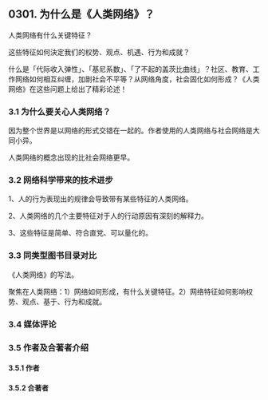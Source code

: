## 0301. 为什么是《人类网络》？

人类网络有什么关键特征？

这些特征如何決定我们的权势、观点、机遇、行为和成就？

什么是「代际收入弹性」、「基尼系数」、「了不起的盖茨比曲线」？社区、教育、工作网络如何相互纠缠，加剧社会不平等？从网络角度，社会固化如何形成？《人类网络》在这些问题上给出了精彩论述！

### 3.1 为什么要关心人类网络？

因为整个世界是以网络的形式交错在一起的。作者使用的人类网络与社会网络是大同小异。

人类网络的概念出现的比社会网络更早。

### 3.2 网络科学带来的技术进步

1、人的行为表现出的规律会导致带有某些特征的人类网络。

2、人类网络的几个主要特征对于人的行动原因有深刻的解释力。

3、这些特征是简单、符合直党、可以量化的。

### 3.3 同类型图书目录对比

《人类网络》的写法。

聚焦在人类网络：1）网络如何形成，有什么关键特征。2）网络特征如何影响权势、观点、基于、行为和成就。

### 3.4 媒体评论

### 3.5 作者及合著者介绍

#### 3.5.1 作者


#### 3.5.2 合著者